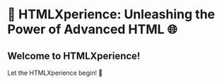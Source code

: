 # 🚀 HTMLXperience: Unleashing the Power of Advanced HTML 🌐

## Welcome to HTMLXperience!

Let the HTMLXperience begin! 🌟
